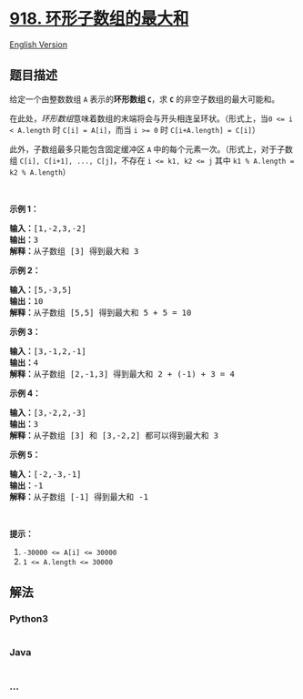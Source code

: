 # [918. 环形子数组的最大和](https://leetcode-cn.com/problems/maximum-sum-circular-subarray)

[English Version](/solution/0900-0999/0918.Maximum%20Sum%20Circular%20Subarray/README_EN.md)

## 题目描述

<!-- 这里写题目描述 -->
<p>给定一个由整数数组 <code>A</code>&nbsp;表示的<strong>环形数组 <code>C</code></strong>，求 <code><strong>C</strong></code>&nbsp;的非空子数组的最大可能和。</p>

<p>在此处，<em>环形数组</em>意味着数组的末端将会与开头相连呈环状。（形式上，当<code>0 &lt;= i &lt; A.length</code>&nbsp;时&nbsp;<code>C[i] = A[i]</code>，而当&nbsp;<code>i &gt;= 0</code>&nbsp;时&nbsp;<code>C[i+A.length] = C[i]</code>）</p>

<p>此外，子数组最多只能包含固定缓冲区 <code>A</code>&nbsp;中的每个元素一次。（形式上，对于子数组&nbsp;<code>C[i], C[i+1], ..., C[j]</code>，不存在&nbsp;<code>i &lt;= k1, k2 &lt;= j</code>&nbsp;其中&nbsp;<code>k1 % A.length&nbsp;= k2 % A.length</code>）</p>

<p>&nbsp;</p>

<p><strong>示例 1：</strong></p>

<pre><strong>输入：</strong>[1,-2,3,-2]
<strong>输出：</strong>3
<strong>解释：</strong>从子数组 [3] 得到最大和 3
</pre>

<p><strong>示例 2：</strong></p>

<pre><strong>输入：</strong>[5,-3,5]
<strong>输出：</strong>10
<strong>解释：</strong>从子数组 [5,5] 得到最大和 5 + 5 = 10
</pre>

<p><strong>示例 3：</strong></p>

<pre><strong>输入：</strong>[3,-1,2,-1]
<strong>输出：</strong>4
<strong>解释：</strong>从子数组 [2,-1,3] 得到最大和 2 + (-1) + 3 = 4
</pre>

<p><strong>示例 4：</strong></p>

<pre><strong>输入：</strong>[3,-2,2,-3]
<strong>输出：</strong>3
<strong>解释：</strong>从子数组 [3] 和 [3,-2,2] 都可以得到最大和 3
</pre>

<p><strong>示例 5：</strong></p>

<pre><strong>输入：</strong>[-2,-3,-1]
<strong>输出：</strong>-1
<strong>解释：</strong>从子数组 [-1] 得到最大和 -1
</pre>

<p>&nbsp;</p>

<p><strong>提示：</strong></p>

<ol>
	<li><code>-30000 &lt;= A[i] &lt;= 30000</code></li>
	<li><code>1 &lt;= A.length &lt;= 30000</code></li>
</ol>

## 解法

<!-- 这里可写通用的实现逻辑 -->

<!-- tabs:start -->

### **Python3**

<!-- 这里可写当前语言的特殊实现逻辑 -->

```python

```

### **Java**

<!-- 这里可写当前语言的特殊实现逻辑 -->

```java

```

### **...**

```

```

<!-- tabs:end -->
